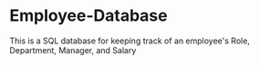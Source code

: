 # Employee-Database
This is a SQL database for keeping track of an employee's Role, Department, Manager, and Salary 
